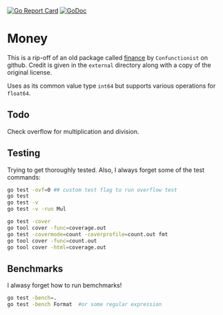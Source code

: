 [![Go Report Card](https://goreportcard.com/badge/github.com/jbowles/money)](https://goreportcard.com/report/github.com/jbowles/money)
[![GoDoc](https://godoc.org/github.com/jbowles/money?status.svg)](https://godoc.org/github.com/jbowles/money)

# Money


This is a rip-off of an old package called [finance](https://github.com/Confunctionist/finance) by `Confunctionist` on github. Credit is given in the `external` directory along with a copy of the original license.

Uses as its common value type `int64` but supports various operations for `float64`.


## Todo
Check overflow for multiplication and division.


## Testing
Trying to get thoroughly tested. Also, I always forget some of the test commands:

```sh
go test -ovf=0 ## custom test flag to run overflow test
go test
go test -v
go test -v -run Mul

go test -cover
go tool cover -func=coverage.out
go test -covermode=count -coverprofile=count.out fmt
go tool cover -func=count.out
go tool cover -html=coverage.out
```


## Benchmarks
I alwasy forget how to run bemchmarks!

```sh
go test -bench=.
go test -bench Format  #or some regular expression
```
